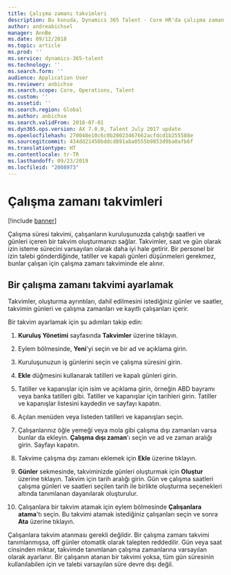 ```yaml
---
title: Çalışma zamanı takvimleri
description: Bu konuda, Dynamics 365 Talent - Core HR'da çalışma zaman takvimlerini ve takvimlerin nasıl ayarlanacağını açıklamaktadır.
author: andreabichsel
manager: AnnBe
ms.date: 09/12/2018
ms.topic: article
ms.prod: ''
ms.service: dynamics-365-talent
ms.technology: ''
ms.search.form: ''
audience: Application User
ms.reviewer: anbichse
ms.search.scope: Core, Operations, Talent
ms.custom: ''
ms.assetid: ''
ms.search.region: Global
ms.author: anbichse
ms.search.validFrom: 2018-07-01
ms.dyn365.ops.version: AX 7.0.0, Talent July 2017 update
ms.openlocfilehash: 270048e10c6c0b20023467662acfdcd1b255588e
ms.sourcegitcommit: 434dd21450bddcd891aba0555b9853d9ba0afb6f
ms.translationtype: HT
ms.contentlocale: tr-TR
ms.lasthandoff: 09/23/2019
ms.locfileid: "2008973"
---
```

# <a name="working-time-calendars"></a>Çalışma zamanı takvimleri

[!include [banner](includes/banner.md)]

Çalışma süresi takvimi, çalışanların kuruluşunuzda çalıştığı saatleri ve günleri içeren bir takvim oluşturmanızı sağlar. Takvimler, saat ve gün olarak izin isteme sürecini varsayılan olarak daha iyi hale getirir. Bir personel bir izin talebi gönderdiğinde, tatiller ve kapalı günleri düşünmeleri gerekmez, bunlar çalışan için çalışma zamanı takviminde ele alınır.

## <a name="setting-up-a-working-time-calendar"></a>Bir çalışma zamanı takvimi ayarlamak

Takvimler, oluşturma ayrıntıları, dahil edilmesini istediğiniz günler ve saatler, takvimin günleri ve çalışma zamanları ve kayıtlı çalışanları içerir. 

Bir takvim ayarlamak için şu adımları takip edin:

1. **Kuruluş Yönetimi** sayfasında **Takvimler** üzerine tıklayın.

2. Eylem bölmesinde, **Yeni**'yi seçin ve bir ad ve açıklama girin.

3. Kuruluşunuzun iş günlerini seçin ve çalışma süresini girin.

4. **Ekle** düğmesini kullanarak tatilleri ve kapalı günleri girin.

5. Tatiller ve kapanışlar için isim ve açıklama girin, örneğin ABD bayramı veya banka tatilleri gibi. Tatiller ve kapanışlar için tarihleri girin. Tatiller ve kapanışlar listesini kaydedin ve sayfayı kapatın.

6. Açılan menüden veya listeden tatilleri ve kapanışları seçin.

7. Çalışanlarınız öğle yemeği veya mola gibi çalışma dışı zamanları varsa bunlar da ekleyin. **Çalışma dışı zaman**'ı seçin ve ad ve zaman aralığı girin. Sayfayı kapatın. 

8. Takvime çalışma dışı zamanı eklemek için **Ekle** üzerine tıklayın.

9. **Günler** sekmesinde, takviminizde günleri oluşturmak için **Oluştur** üzerine tıklayın. Takvim için tarih aralığı girin. Gün ve çalışma saatleri çalışma günleri ve saatleri seçilen tarih ile birlikte oluşturma seçenekleri altında tanımlanan dayanılarak oluşturulur.

10. Çalışanlara bir takvim atamak için eylem bölmesinde **Çalışanlara atama**'tı seçin. Bu takvimi atamak istediğiniz çalışanları seçin ve sonra **Ata** üzerine tıklayın.

Çalışanlara takvim atanması gerekli değildir. Bir çalışma zamanı takvimi tanımlanmışsa, off günler otomatik olarak talepten reddedilir. Gün veya saat cinsinden miktar, takvimde tanımlanan çalışma zamanlarına varsayılan olarak ayarlanır. Bir çalışanın atanan bir takvimi yoksa, tüm gün süresinin kullanılabilen için ve talebi varsayılan süre devre dışı değil. 
